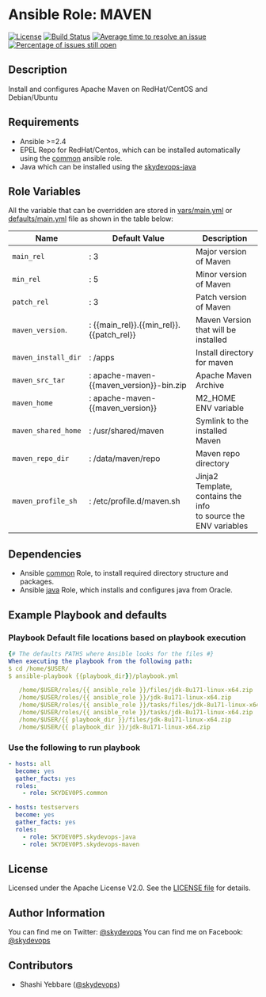 # Ansible Role: MAVEN

[![License](https://img.shields.io/badge/License-Apache%202.0-brightgreen.svg)](https://opensource.org/licenses/Apache-2.0)
[![Build Status](https://travis-ci.org/5KYDEV0P5/skydevops-maven.svg?branch=master)](https://travis-ci.org/5KYDEV0P5/skydevops-maven)
[![Average time to resolve an issue](http://isitmaintained.com/badge/resolution/5KYDEV0P5/skydevops-maven.svg)](http://isitmaintained.com/project/5KYDEV0P5/skydevops-maven "Average time to resolve an issue")
[![Percentage of issues still open](http://isitmaintained.com/badge/open/5KYDEV0P5/skydevops-maven.svg)](http://isitmaintained.com/project/5KYDEV0P5/skydevops-maven "Percentage of issues still open")

## Description

Install and configures Apache Maven on RedHat/CentOS and Debian/Ubuntu 

## Requirements
- Ansible >=2.4
- EPEL Repo for RedHat/Centos, which can be installed automatically using the [common](https://github.com/5KYDEV0P5/common) ansible role.
- Java which can be installed using the [skydevops-java](https://github.com/5KYDEV0P5/skydevops-java)



## Role Variables
All the variable that can be overridden are stored in [vars/main.yml](vars/main.yml) or [defaults/main.yml](defaults/main.yml) file as shown in the table below:

| Name                	| Default Value                                                 	| Description                                                          	|
|---------------------	|---------------------------------------------------------------	|----------------------------------------------------------------------	|
| `main_rel`          	| : 3                                                           	| Major version of Maven                                                |
| `min_rel`           	| : 5                                                           	| Minor version of Maven                                                |
| `patch_rel`         	| : 3                                                           	| Patch version of Maven                                                |
| `maven_version`.      | : {{main_rel}}.{{min_rel}}.{{patch_rel}}                          | Maven Version that will be installed                                  |
| `maven_install_dir` 	| : /apps                                                       	| Install directory for maven                                          	|
| `maven_src_tar`     	| : apache-maven-{{maven_version}}-bin.zip 	                        | Apache Maven Archive                                                 	|
| `maven_home`        	| : apache-maven-{{maven_version}}                              	| M2_HOME ENV variable                                                 	|
| `maven_shared_home` 	| : /usr/shared/maven                                           	| Symlink to the installed Maven                                       	|
| `maven_repo_dir`    	| : /data/maven/repo                                            	| Maven repo directory                                                 	|
| `maven_profile_sh`  	| : /etc/profile.d/maven.sh                                     	| Jinja2 Template,  contains the info <br>to source the ENV variables 	|

## Dependencies

- Ansible [common](https://github.com/5KYDEV0P5/common) Role, to install required directory structure and packages.
- Ansible [java](https://github.com/5KYDEV0P5/skydevops-java) Role, which installs and configures java from Oracle.

## Example Playbook and defaults

### Playbook Default file locations based on playbook execution 

```yaml
{# The defaults PATHS where Ansible looks for the files #}
When executing the playbook from the following path:
$ cd /home/$USER/
$ ansible-playbook {{playbook_dir}}/playbook.yml

   /home/$USER/roles/{{ ansible_role }}/files/jdk-8u171-linux-x64.zip   
   /home/$USER/roles/{{ ansible_role }}/jdk-8u171-linux-x64.zip   
   /home/$USER/roles/{{ ansible_role }}/tasks/files/jdk-8u171-linux-x64.zip   
   /home/$USER/roles/{{ ansible_role }}/tasks/jdk-8u171-linux-x64.zip   
   /home/$USER/{{ playbook_dir }}/files/jdk-8u171-linux-x64.zip   
   /home/$USER/{{ playbook_dir }}/jdk-8u171-linux-x64.zip
```

### Use the following to run playbook

```yaml
- hosts: all
  become: yes
  gather_facts: yes
  roles:
    - role: 5KYDEV0P5.common

- hosts: testservers
  become: yes
  gather_facts: yes
  roles:
    - role: 5KYDEV0P5.skydevops-java
    - role: 5KYDEV0P5.skydevops-maven
```

## License

Licensed under the Apache License V2.0. See the [LICENSE file](LICENSE) for details.

## Author Information

You can find me on Twitter: [@skydevops](https://twitter.com/skydevops)
You can find me on Facebook: [@skydevops](https://www.facebook.com/skydevops)

## Contributors

- Shashi Yebbare ([@skydevops](https://twitter.com/skydevops))